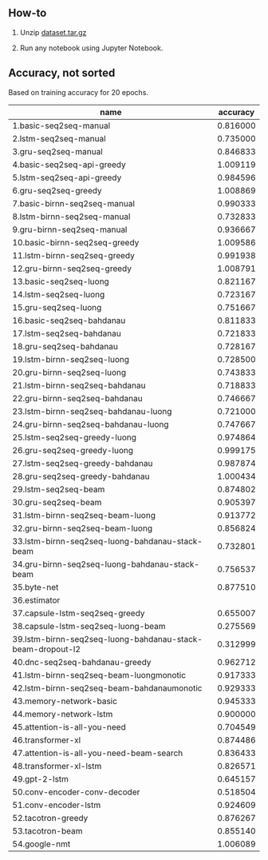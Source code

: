 ## How-to

1. Unzip [dataset.tar.gz](dataset.tar.gz)

2. Run any notebook using Jupyter Notebook.

## Accuracy, not sorted

Based on training accuracy for 20 epochs.

| name                                                       | accuracy |
|------------------------------------------------------------|----------|
| 1.basic-seq2seq-manual                                     | 0.816000 |
| 2.lstm-seq2seq-manual                                      | 0.735000 |
| 3.gru-seq2seq-manual                                       | 0.846833 |
| 4.basic-seq2seq-api-greedy                                 | 1.009119 |
| 5.lstm-seq2seq-api-greedy                                  | 0.984596 |
| 6.gru-seq2seq-greedy                                       | 1.008869 |
| 7.basic-birnn-seq2seq-manual                               | 0.990333 |
| 8.lstm-birnn-seq2seq-manual                                | 0.732833 |
| 9.gru-birnn-seq2seq-manual                                 | 0.936667 |
| 10.basic-birnn-seq2seq-greedy                              | 1.009586 |
| 11.lstm-birnn-seq2seq-greedy                               | 0.991938 |
| 12.gru-birnn-seq2seq-greedy                                | 1.008791 |
| 13.basic-seq2seq-luong                                     | 0.821167 |
| 14.lstm-seq2seq-luong                                      | 0.723167 |
| 15.gru-seq2seq-luong                                       | 0.751667 |
| 16.basic-seq2seq-bahdanau                                  | 0.811833 |
| 17.lstm-seq2seq-bahdanau                                   | 0.721833 |
| 18.gru-seq2seq-bahdanau                                    | 0.728167 |
| 19.lstm-birnn-seq2seq-luong                                | 0.728500 |
| 20.gru-birnn-seq2seq-luong                                 | 0.743833 |
| 21.lstm-birnn-seq2seq-bahdanau                             | 0.718833 |
| 22.gru-birnn-seq2seq-bahdanau                              | 0.746667 |
| 23.lstm-birnn-seq2seq-bahdanau-luong                       | 0.721000 |
| 24.gru-birnn-seq2seq-bahdanau-luong                        | 0.747667 |
| 25.lstm-seq2seq-greedy-luong                               | 0.974864 |
| 26.gru-seq2seq-greedy-luong                                | 0.999175 |
| 27.lstm-seq2seq-greedy-bahdanau                            | 0.987874 |
| 28.gru-seq2seq-greedy-bahdanau                             | 1.000434 |
| 29.lstm-seq2seq-beam                                       | 0.874802 |
| 30.gru-seq2seq-beam                                        | 0.905397 |
| 31.lstm-birnn-seq2seq-beam-luong                           | 0.913772 |
| 32.gru-birnn-seq2seq-beam-luong                            | 0.856824 |
| 33.lstm-birnn-seq2seq-luong-bahdanau-stack-beam            | 0.732801 |
| 34.gru-birnn-seq2seq-luong-bahdanau-stack-beam             | 0.756537 |
| 35.byte-net                                                | 0.877510 |
| 36.estimator                                               |          |
| 37.capsule-lstm-seq2seq-greedy                             | 0.655007 |
| 38.capsule-lstm-seq2seq-luong-beam                         | 0.275569 |
| 39.lstm-birnn-seq2seq-luong-bahdanau-stack-beam-dropout-l2 | 0.312999 |
| 40.dnc-seq2seq-bahdanau-greedy                             | 0.962712 |
| 41.lstm-birnn-seq2seq-beam-luongmonotic                    | 0.917333 |
| 42.lstm-birnn-seq2seq-beam-bahdanaumonotic                 | 0.929333 |
| 43.memory-network-basic                                    | 0.945333 |
| 44.memory-network-lstm                                     | 0.900000 |
| 45.attention-is-all-you-need                               | 0.704549 |
| 46.transformer-xl                                          | 0.874486 |
| 47.attention-is-all-you-need-beam-search                   | 0.836433 |
| 48.transformer-xl-lstm                                     | 0.826571 |
| 49.gpt-2-lstm                                              | 0.645157 |
| 50.conv-encoder-conv-decoder                               | 0.518504 |
| 51.conv-encoder-lstm                                       | 0.924609 |
| 52.tacotron-greedy                                         | 0.876267 |
| 53.tacotron-beam                                           | 0.855140 |
| 54.google-nmt                                              | 1.006089 |

